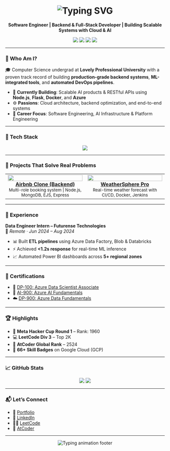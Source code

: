 <h1 align="center">
  <img src="https://readme-typing-svg.herokuapp.com?font=Fira+Code&size=28&duration=3000&pause=500&color=00FEEF&center=true&vCenter=true&width=800&lines=Hi+%F0%9F%91%8B%2C+I'm+Akshat+Srivastava;Software+Engineer+%7C+Backend+%2B+Data+Driven;Cloud+%7C+AI+%7C+DevOps+Builder" alt="Typing SVG" />
</h1>

<p align="center">
  <b>Software Engineer | Backend & Full-Stack Developer | Building Scalable Systems with Cloud & AI</b>
</p>

<p align="center">
  <a href="mailto:akshat201103@gmail.com"><img src="https://img.shields.io/badge/Gmail-akshat201103@gmail.com-red?style=flat-square&logo=gmail" /></a>
  <a href="https://linkedin.com/in/akshatsrivastava2011"><img src="https://img.shields.io/badge/LinkedIn-akshatsrivastava2011-blue?style=flat-square&logo=linkedin" /></a>
  <a href="https://akshat-srivastava-portfolio.vercel.app/"><img src="https://img.shields.io/badge/Portfolio-Visit-lightgrey?style=flat-square&logo=vercel" /></a>
  <a href="https://github.com/akshatsrivastavagit"><img src="https://img.shields.io/github/followers/akshatsrivastavagit?label=GitHub&style=flat-square&logo=github" /></a>
</p>

---

### 🚀 Who Am I?

🎓 Computer Science undergrad at **Lovely Professional University** with a proven track record of building **production-grade backend systems**, **ML-integrated tools**, and **automated DevOps pipelines**.

- 💼 **Currently Building**: Scalable AI products & RESTful APIs using **Node.js**, **Flask**, **Docker**, and **Azure**
- ⚙️ **Passions**: Cloud architecture, backend optimization, and end-to-end systems
- 🎯 **Career Focus**: Software Engineering, AI Infrastructure & Platform Engineering

---

### 🧰 Tech Stack

<p align="center">
  <img src="https://skillicons.dev/icons?i=python,cpp,java,js,react,nodejs,express,mongodb,mysql,flask,docker,azure,git,github,jenkins,tensorflow,pytorch,vscode,html,css" />
</p>

---

### 📸 Projects That Solve Real Problems

<table>
  <tr>
    <td width="50%" align="center">
      <a href="https://github.com/akshatsrivastavagit/airbnb-Backend">
        <img src="https://user-images.githubusercontent.com/91327969/244872282-78dce4f3-cf31-44a5-83c9-17c9ab9122ae.gif" width="100%" />
        <br />
        <b>Airbnb Clone (Backend)</b>
      </a>
      <br/>
      <sub>Multi-role booking system | Node.js, MongoDB, EJS, Express</sub>
    </td>
    <td width="50%" align="center">
      <a href="https://github.com/akshatsrivastavagit/weathersphere">
        <img src="https://user-images.githubusercontent.com/91327969/245031932-f924d23b-84e3-4b1c-a122-1f9bc5b347d2.gif" width="100%" />
        <br />
        <b>WeatherSphere Pro</b>
      </a>
      <br/>
      <sub>Real-time weather forecast with CI/CD, Docker, Jenkins</sub>
    </td>
  </tr>
</table>

---

### 💼 Experience

**Data Engineer Intern – Futurense Technologies**  
📍 *Remote · Jun 2024 – Aug 2024*  
- 📊 Built **ETL pipelines** using Azure Data Factory, Blob & Databricks  
- ⚡ Achieved **<1.2s response** for real-time ML inference  
- 📈 Automated Power BI dashboards across **5+ regional zones**

---

### 🧠 Certifications

- 🧠 [DP-100: Azure Data Scientist Associate](https://tinyurl.com/akshatdp100)  
- 🤖 [AI-900: Azure AI Fundamentals](https://tinyurl.com/akshatai900)  
- ☁️ [DP-900: Azure Data Fundamentals](https://tinyurl.com/akshatdp900)

---

### 🏆 Highlights

- 🧩 **Meta Hacker Cup Round 1** – Rank: 1960  
- 💻 **LeetCode Div 3** – Top 2K  
- 🧠 **AtCoder Global Rank** – 2524  
- 🏅 **66+ Skill Badges** on Google Cloud (GCP)

---

### 📈 GitHub Stats

<p align="center">
  <img src="https://github-readme-stats.vercel.app/api?username=akshatsrivastavagit&show_icons=true&theme=tokyonight&hide_border=true" />
  <img src="https://github-readme-streak-stats.herokuapp.com/?user=akshatsrivastavagit&theme=tokyonight&hide_border=true" />
</p>

---

### 📬 Let’s Connect

- 🔗 [Portfolio](https://akshat-srivastava-portfolio.vercel.app/)  
- 💼 [LinkedIn](https://linkedin.com/in/akshatsrivastava2011)  
- 👨‍💻 [LeetCode](https://leetcode.com/u/akninjacodes/)  
- 🎯 [AtCoder](https://atcoder.jp/users/akninjacodes)

---

<p align="center">
  <img src="https://readme-typing-svg.demolab.com?font=Fira+Code&size=24&pause=1000&color=9EE6FE&center=true&vCenter=true&width=600&lines=Building+with+clarity.;Scaling+with+purpose.;Fueled+by+curiosity+%E2%9C%A8" alt="Typing animation footer" />
</p>
